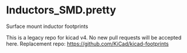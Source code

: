 # Inductors_SMD.pretty
Surface mount inductor footprints

This is a legacy repo for kicad v4. No new pull requests will be accepted here. Replacement repo: https://github.com/KiCad/kicad-footprints
